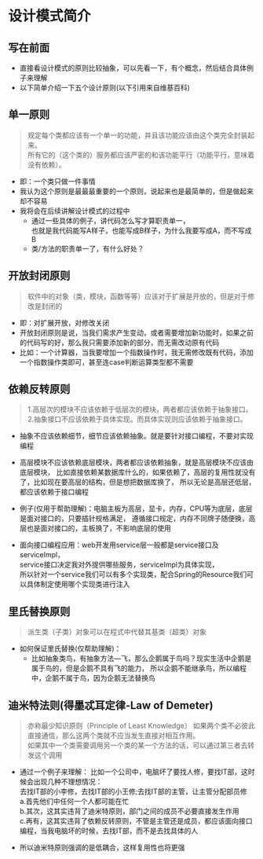 # 设计模式简介

## 写在前面
* 直接看设计模式的原则比较抽象，可以先看一下，有个概念，然后结合具体例子来理解
* 以下简单介绍一下五个设计原则(以下引用来自维基百科)

## 单一原则  
> 规定每个类都应该有一个单一的功能，并且该功能应该由这个类完全封装起来。
<br>所有它的（这个类的）服务都应该严密的和该功能平行（功能平行，意味着没有依赖）。
 
* 即：一个类只做一件事情
* 我认为这个原则是最最最重要的一个原则，说起来也是最简单的，但是做起来却不容易
* 我将会在后续讲解设计模式的过程中
    * 通过一些具体的例子，讲代码怎么写才算职责单一，
    <br>也就是我代码能写A样子，也能写成B样子，为什么我要写成A，而不写成B
    * 类/方法的职责单一了，有什么好处？

## 开放封闭原则
> 软件中的对象（类，模块，函数等等）应该对于扩展是开放的，但是对于修改是封闭的 

* 即：对扩展开放，对修改关闭
* 开放封闭原则是说，当我们需求产生变动，或者需要增加新功能时，如果之前的代码写的好，那么我只需要添加新的部分，而无需改动原有代码
* 比如：一个计算器，当我要增加一个指数操作时，我无需修改既有代码，添加一个指数操作类即可，甚至连case判断运算类型都不需要

## 依赖反转原则
> 1.高层次的模块不应该依赖于低层次的模块，两者都应该依赖于抽象接口。
<br>2.抽象接口不应该依赖于具体实现。而具体实现则应该依赖于抽象接口。

* 抽象不应该依赖细节，细节应该依赖抽象。就是要针对接口编程，不要对实现编程

* 高层模块不应该依赖底层模块，两者都应该依赖抽象，就是高层模块不应该由底层模块，
比如直接依赖某数据库什么的，如果依赖了，高层的复用性就没有了，比如现在要高层的结构，但是想把数据库换了，
所以无论是高层还低层，都应该依赖于接口编程
		
* 例子(仅用于帮助理解)：电脑主板为高层，显卡，内存，CPU等为底层，底层是面对接口的，只要插针规格满足，
遵循接口规定，内存不同牌子随便换，高层也是面对接口的，主板换了，不影响底层的使用
		
* 面向接口编程应用：web开发用service层一般都是service接口及serviceImpl，
<br>service接口决定我对外提供哪些服务，serviceImpl为具体实现，
<br>所以针对一个service我们可以有多个实现类，配合Spring的Resource我们可以具体制定使用哪个实现类进行注入

## 里氏替换原则

> 派生类（子类）对象可以在程式中代替其基类（超类）对象

* 如何保证里氏替换(仅帮助理解)：
    * 比如抽象类鸟，有抽象方法—飞，那么企鹅属于鸟吗？现实生活中企鹅是属于鸟的，但是企鹅不具有飞的能力，
		所以企鹅不能继承鸟，所以编程中，企鹅不属于鸟，因为企鹅无法替换鸟

## 迪米特法则(得墨忒耳定律-Law of Demeter)

> 亦称最少知识原则（Principle of Least Knowledge）
> 如果两个类不必彼此直接通信，那么这两个类就不应当发生直接对相互作用。
<br>如果其中一个类需要调用另一个类的某一个方法的话，可以通过第三者去转发这个调用

* 通过一个例子来理解：
比如一个公司中，电脑坏了要找人修，要找IT部，这时候会出现几种不理想情况：
<br>去找IT部的小李修，去找IT部的小王修;去找IT部的主管，让主管分配部员修
<br>    a.首先他们中任何一个人都可能在忙
<br>    b.其次，这其实违背了迪米特原则，部门之间的成员不必要直接发生作用
<br>    c.再有，这其实违背了依赖反转原则，不管是主管还是成员，都应该面向接口编程，当我电脑坏的时候，去找IT部，而不是去找具体的人

* 所以迪米特原则强调的是低耦合，这样复用性也将更强


